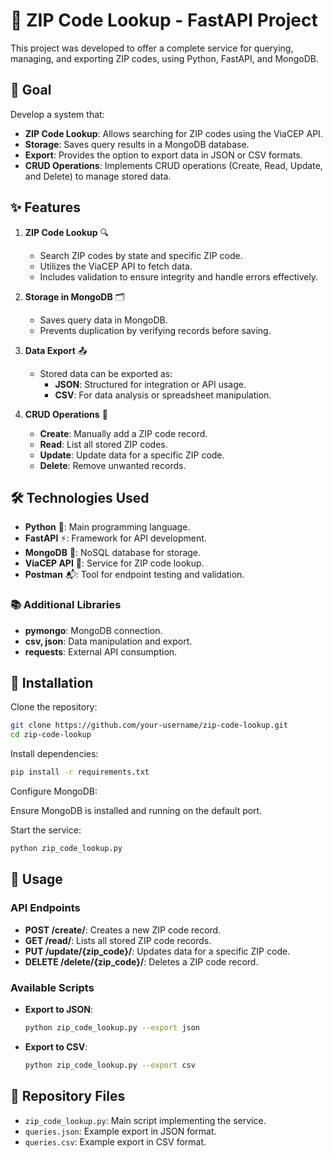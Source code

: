 # 📍 ZIP Code Lookup - FastAPI Project  
This project was developed to offer a complete service for querying, managing, and exporting ZIP codes, using Python, FastAPI, and MongoDB.

## 🎯 Goal  
Develop a system that:  

- **ZIP Code Lookup**: Allows searching for ZIP codes using the ViaCEP API.  
- **Storage**: Saves query results in a MongoDB database.  
- **Export**: Provides the option to export data in JSON or CSV formats.  
- **CRUD Operations**: Implements CRUD operations (Create, Read, Update, and Delete) to manage stored data.  

## ✨ Features  

1. **ZIP Code Lookup** 🔍  
   - Search ZIP codes by state and specific ZIP code.  
   - Utilizes the ViaCEP API to fetch data.  
   - Includes validation to ensure integrity and handle errors effectively.  

2. **Storage in MongoDB** 🗂️  
   - Saves query data in MongoDB.  
   - Prevents duplication by verifying records before saving.  

3. **Data Export** 📤  
   - Stored data can be exported as:  
     - **JSON**: Structured for integration or API usage.  
     - **CSV**: For data analysis or spreadsheet manipulation.  

4. **CRUD Operations** 🔧  
   - **Create**: Manually add a ZIP code record.  
   - **Read**: List all stored ZIP codes.  
   - **Update**: Update data for a specific ZIP code.  
   - **Delete**: Remove unwanted records.  

## 🛠️ Technologies Used  

- **Python** 🐍: Main programming language.  
- **FastAPI** ⚡: Framework for API development.  
- **MongoDB** 🍃: NoSQL database for storage.  
- **ViaCEP API** 📡: Service for ZIP code lookup.  
- **Postman** 📬: Tool for endpoint testing and validation.  

### 📚 Additional Libraries  

- **pymongo**: MongoDB connection.  
- **csv, json**: Data manipulation and export.  
- **requests**: External API consumption.  

## 🚀 Installation  

Clone the repository:  

```bash  
git clone https://github.com/your-username/zip-code-lookup.git  
cd zip-code-lookup  
```  

Install dependencies:  

```bash  
pip install -r requirements.txt  
```  

Configure MongoDB:  

Ensure MongoDB is installed and running on the default port.  

Start the service:  

```bash  
python zip_code_lookup.py  
```  

## 🔧 Usage  

### API Endpoints  

- **POST /create/**: Creates a new ZIP code record.  
- **GET /read/**: Lists all stored ZIP code records.  
- **PUT /update/{zip_code}/**: Updates data for a specific ZIP code.  
- **DELETE /delete/{zip_code}/**: Deletes a ZIP code record.  

### Available Scripts  

- **Export to JSON**:  
  ```bash  
  python zip_code_lookup.py --export json  
  ```  

- **Export to CSV**:  
  ```bash  
  python zip_code_lookup.py --export csv  
  ```  

## 📁 Repository Files  

- `zip_code_lookup.py`: Main script implementing the service.  
- `queries.json`: Example export in JSON format.  
- `queries.csv`: Example export in CSV format.  
